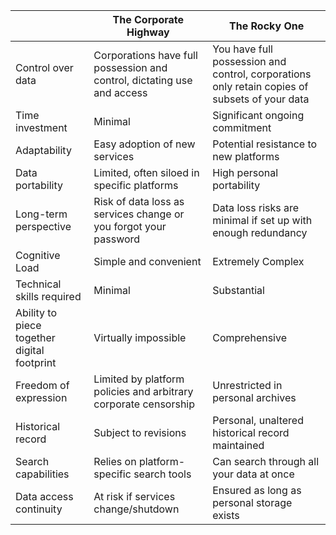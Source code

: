 
|                                             | The Corporate Highway                                                   | The Rocky One                                                                                 |
| ------------------------------------------- | ----------------------------------------------------------------------- | --------------------------------------------------------------------------------------------- |
| Control over data                           | Corporations have full possession and control, dictating use and access | You have full possession and control, corporations only retain copies of subsets of your data |
| Time investment                             | Minimal                                                                 | Significant ongoing commitment                                                                |
| Adaptability                                | Easy adoption of new services                                           | Potential resistance to new platforms                                                         |
| Data portability                            | Limited, often siloed in specific platforms                             | High personal portability                                                                     |
| Long-term perspective                       | Risk of data loss as services change or you forgot your password        | Data loss risks are minimal if set up with enough redundancy                                  |
| Cognitive Load                              | Simple and convenient                                                   | Extremely Complex                                                                             |
| Technical skills required                   | Minimal                                                                 | Substantial                                                                                   |
| Ability to piece together digital footprint | Virtually impossible                                                    | Comprehensive                                                                                 |
| Freedom of expression                       | Limited by platform policies and arbitrary corporate censorship         | Unrestricted in personal archives                                                             |
| Historical record                           | Subject to revisions                                                    | Personal, unaltered historical record maintained                                              |
| Search capabilities                         | Relies on platform-specific search tools                                | Can search through all your data at once                                                      |
| Data access continuity                      | At risk if services change/shutdown                                     | Ensured as long as personal storage exists                                                    |

